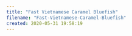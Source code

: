 ```yaml
---
title: "Fast Vietnamese Caramel Bluefish"
filename: "Fast-Vietnamese-Caramel-Bluefish"
created: 2020-05-31 19:58:19
---
```

